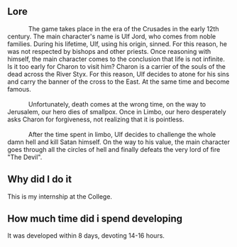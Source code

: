 ## Lore
&nbsp;&nbsp;&nbsp;&nbsp;&nbsp;&nbsp;&nbsp;&nbsp;&nbsp;&nbsp;&nbsp;&nbsp;The game takes place in the era of the Crusades in the early 12th century. The main character's name is Ulf Jord, who comes from noble families. During his lifetime, Ulf, using his origin, sinned. For this reason, he was not respected by bishops and other priests. Once reasoning with himself, the main character comes to the conclusion that life is not infinite. Is it too early for Charon to visit him? Charon is a carrier of the souls of the dead across the River Styx. For this reason, Ulf decides to atone for his sins and carry the banner of the cross to the East. At the same time and become famous. <br> <br> 
&nbsp;&nbsp;&nbsp;&nbsp;&nbsp;&nbsp;&nbsp;&nbsp;&nbsp;&nbsp;&nbsp;&nbsp;Unfortunately, death comes at the wrong time, on the way to Jerusalem, our hero dies of smallpox.
Once in Limbo, our hero desperately asks Charon for forgiveness, not realizing that it is pointless. <br><br> 
&nbsp;&nbsp;&nbsp;&nbsp;&nbsp;&nbsp;&nbsp;&nbsp;&nbsp;&nbsp;&nbsp;&nbsp;After the time spent in limbo, Ulf decides to challenge the whole damn hell and kill Satan himself. On the way to his value, the main character goes through all the circles of hell and finally defeats the very lord of fire "The Devil".

## Why did I do it
This is my internship at the College.

## How much time did i spend developing
It was developed within 8 days, devoting 14-16 hours.
